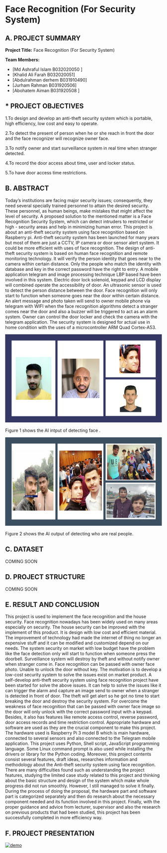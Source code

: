# Face Recognition (For Security System)

## A. PROJECT SUMMARY

**Project Title:** Face Recognition (For Security System)

**Team Members:** 
- [Md Ashraful Islam B032020050 ]
- [Khalid Ali Farah  B032020051]
- [Abdulrahman derhem  B031910490]
- [Jurham Rahman  B031920506]
- [Abohatem Aiman  B031920508 ]

## * PROJECT OBJECTIVES 

1.To design and develop an anti-theft security system which is portable, high efficiency, low cost and easy to operate. 

2.To detect the present of person when he or she reach in front the door and the face recognizer will recognize owner face. 

3.To notify owner and start surveillance system in real time when stranger detected. 

4.To record the door access about time, user and locker status. 

5.To have door access time restrictions.

##  B. ABSTRACT 

Today’s institutions are facing major security issues; consequently, they need several specially trained personnel to attain the desired security. These personnel, as human beings, make mistakes that might affect the level of security. 
A proposed solution to the mentioned matter is a Face Recognition Security System, which can detect intruders to restricted or high - security areas and help in minimizing human error.
This project is about an anti-theft security system using face recognition based on Raspberry pi. Anti-theft security system has been launched for many years but most of them are just a CCTV, IP camera or door sensor alert system. It could be more efficient with uses of face recognition. The design of anti-theft security system is based on human face recognition and remote monitoring technology. It will verify the person identity that goes near to the camera within certain distance. Only the people who match the identity with database and key in the correct password have the right to entry. A mobile application telegram and image processing technique LBP based have been involved in this system. Electric door lock solenoid, keypad and LCD display will combined operate the accessibility of door. An ultrasonic sensor is used to detect the person distance between the door. Face recognition will only start to function when someone goes near the door within certain distance. An alert message and photo taken will send to owner mobile phone via telegram with WIFI when the face recognition algorithms detect a stranger comes near the door and also a buzzer will be triggered to act as an alarm system. Owner can control the door locker and check the camera with the telegram application. The security system is designed for actual use in home condition with the uses of a microcontroller ARM Quad Cortex-A53.

![Coding](input.png)

Figure 1 shows the AI intput of detecting face .


![Coding](output.jpg)

Figure 2 shows the AI output of detecting who are real people. 


## C. DATASET
 COMING SOON

## D. PROJECT STRUCTURE
COMING SOON

## E.  RESULT AND CONCLUSION 

This project is used to implement the face recognition and the house security. Face recognition nowadays has been widely used on many areas especially on security. The house security can be improved with the implement of this product. It is design with low cost and efficient material. The improvement of technology had made the internet of thing no longer an expensive stuff and it can be modified and customized depend on our needs. 
The system security on market with low budget have the problem like the face detection only will start to function when someone press the doorbell. Surveillance system will destroy by theft and without notify owner when stranger come in. Face recognition can be passed with owner face photo. Unable to unlock the door without key. 
The motivation is to develop a low-cost security system to solve the issues exist on market product. A self-develop anti-theft security system using face recognition project have been started for solve the above issues. It can help to solve the issues like it can trigger the alarm and capture an image send to owner when a stranger is detected in front of door. The theft will get alert so he got no time to start breaking the door and destroy the security system. For overcome the weakness of face recognition that can be passed with owner face image so the door will only unlock with the correct password input with a keypad. Besides, it also has features like remote access control, reverse password, door access records and time restriction control. 
Appropriate hardware and software are used as they are the crucial component to make this project. The hardware used is Raspberry Pi 3 model B which is main hardware, connected to several sensors and also connected to the Telegram mobile application. This project uses Python, Shell script, JavaScript programming language. Some Linux command prompt is also used while installing the drivers or library for the Python coding. 
Moreover, this project contents consist several features, draft ideas, researches information and methodology about the Anti-theft security system using face recognition.
There are many difficulties found such as understanding the project features, studying the limited case study related to this project and thinking about the basic structure and design of the system which make whole progress did not run smoothly. However, I still managed to solve it finally. During the process of doing the proposal, the hardware part and software part is categorized separately and then do research about the necessary component needed and its function involved in this project. 
Finally, with the proper guidance and advice from lecturer, supervisor and also the research on previous products that had been studied, this project has been successfully completed in more efficiency way.


## F.   PROJECT PRESENTATION   


[![demo](https://www.customcontrols.co.uk/wp-content/uploads/2020/04/Facial-Recognition.jpeg)](https://www.youtube.com/atch?v=-p7HwOWxtg "demo")


